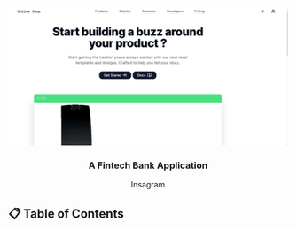 <div align="center">
  <br />
    <a href="https://t.me/azsams" target="_blank">
      <img src="https://github.com/sardorazimov/e_commerce/blob/master/public/e.png?raw=true" alt="Project Banner">
    </a>
  <br />
  
  <div>
       <a href="https://t.me/azsams" target="_blank"> </a>
  </div>

  <h3 align="center">A Fintech Bank Application</h3>

   <div align="center">
      Insagram <a hreh="https://instagram.com/azimov.s_"></a>
    </div>
</div>

## 📋 <a name="table">Table of Contents</a>




</a>
